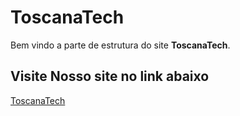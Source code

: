 # ToscanaTech

Bem vindo a parte de estrutura do site **ToscanaTech**.

## Visite Nosso site no link abaixo

[ToscanaTech](file:///C:/Users/SENAI2EM/Documents/SENAI/Logica%20de%20Programação%20e%20Algoritimos/entre%20aui/html/toscana/index.html)